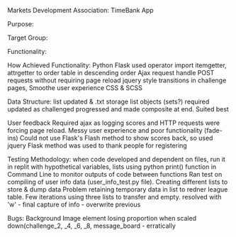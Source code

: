 Markets Development Association: TimeBank App

Purpose:

Target Group:

Functionality:

How Achieved Functionality:
Python
Flask
    used operator import itemgetter, attrgetter to order table in descending order
Ajax request
    handle POST requests without requiring page reload
jquery
    style transitions in challenge pages, Smoothe user experience
CSS & SCSS

Data Structure:
list updated & .txt storage
list objects (sets?) required updated as challenged progressed and made composite at end. Suited best

User feedback
Required ajax as logging scores and HTTP requests were forcing page reload. Messy user experience
and poor functionality (fade-ins)
Could not use Flask's Flash method to show scores back, so used jquery
Flask method was used to thank people for registering


Testing Methodology:
    when code developed and dependent on files, run it in replit with hypothetical variables, lists
using python print() function in Command Line to monitor outputs of code between functions
    Ran test on compiling of user info data (user_info_test.py file). Creating different lists to store & dump data
    Problem retaining temporary data in list to redner league table. Few iterations using three lists 
    to transfer and empty. resolved with 'w' - final capture of info - overwrite previous

Bugs:
Background Image element losing proportion when scaled down(challenge_2, _4, _6, _8, message_board - erratically